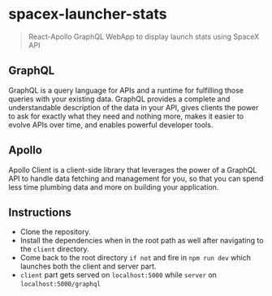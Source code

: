 # spacex-launcher-stats

> React-Apollo GraphQL WebApp to display launch stats using SpaceX API

## GraphQL

GraphQL is a query language for APIs and a runtime for fulfilling those queries with your existing data. GraphQL provides a complete and understandable description of the data in your API, gives clients the power to ask for exactly what they need and nothing more, makes it easier to evolve APIs over time, and enables powerful developer tools.

## Apollo

Apollo Client is a client-side library that leverages the power of a GraphQL API to handle data fetching and management for you, so that you can spend less time plumbing data and more on building your application.

## Instructions

- Clone the repository.
- Install the dependencies when in the root path as well after navigating to the ```client``` directory.
- Come back to the root directory ```if not``` and fire in ```npm run dev``` which launches both the client and server part.
- ```client``` part gets served on ```localhost:5000``` while ```server``` on ```localhost:5000/graphql```
